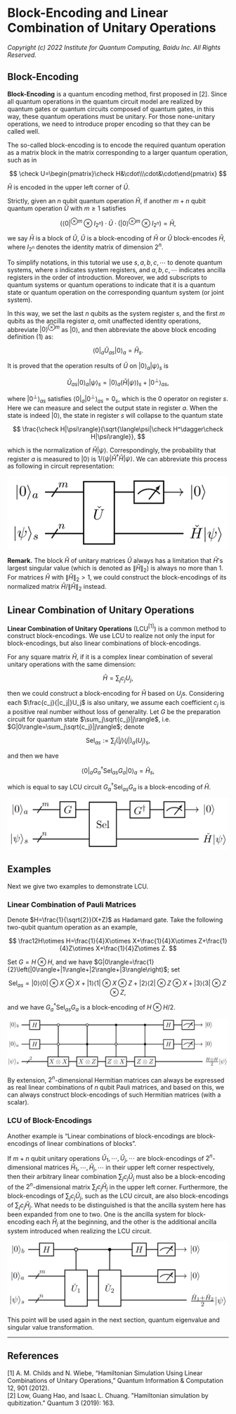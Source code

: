 # Block-Encoding and Linear Combination of Unitary Operations

*Copyright (c) 2022 Institute for Quantum Computing, Baidu Inc. All Rights Reserved.*

## Block-Encoding

**Block-Encoding** is a quantum encoding method, first proposed in $[2]$. Since all quantum operations in the quantum circuit model are realized by quantum gates or quantum circuits composed of quantum gates, in this way, these quantum operations must be unitary. For those none-unitary operations, we need to introduce proper encoding so that they can be called well.

The so-called block-encoding is to encode the required quantum operation as a matrix block in the matrix corresponding to a larger quantum operation, such as in

$$
\check U=\begin{pmatrix}\check H&\cdot\\\cdot&\cdot\end{pmatrix}
$$

$\check H$ is encoded in the upper left corner of $\check U$. 

Strictly, given an $n$ qubit quantum operation $\check H$, if another $m+n$ qubit quantum operation $\check U$ with $m\ge1$ satisfies 

$$
\left(\langle0|^{\otimes m}\otimes I_{2^n}\right)\cdot \check U\cdot\left(|0\rangle^{\otimes m}\otimes I_{2^n}\right)=\check H,\tag{1}
$$

we say $\check H$ is a block of $\check U$, $\check U$ is a block-encoding of $\check H$ or $\check U$ block-encodes $\check H$, where $I_{2^n}$ denotes the identity matrix of dimension $2^n$.

To simplify notations, in this tutorial we use $s,a,b,c,\cdots$ to denote quantum systems, where $s$ indicates system registers, and $a,b,c,\cdots$ indicates ancilla registers in the order of introduction. Moreover, we add subscripts to quantum systems or quantum operations to indicate that it is a quantum state or quantum operation on the corresponding quantum system (or joint system). 

In this way, we set the last $n$ qubits as the system register $s$, and the first $m$ qubits as the ancilla register $a$, omit unaffected identity operations, abbreviate $|0\rangle^{\otimes m}$ as $|0\rangle$, and then abbreviate the above block encoding definition $(1)$ as:

$$
\langle0|_a \check U_{as}|0\rangle_a=\check H_s.
$$

It is proved that the operation results of $\check U$ on $|0\rangle_a|\psi\rangle_s$ is

$$
\check U_{as}|0\rangle_a|\psi\rangle_s=|0\rangle_a(\check H|\psi\rangle)_s+|0^\perp\rangle_{as},
$$

where $|0^\perp\rangle_{as}$ satisfies $\langle 0|_a|0^\perp\rangle_{as}=0_s$, which is the $0$ operator on register $s$. Here we can measure and select the output state in register $a$. When the state is indeed $|0\rangle$, the state in register $s$ will collapse to the quantum state

$$
\frac{\check H|\psi\rangle}{\sqrt{\langle\psi|\check H^\dagger\check H|\psi\rangle}},
$$

which is the normalization of $\check H|\psi\rangle$. Correspondingly, the probability that register $a$ is measured to $|0\rangle$ is $1/\langle\psi|\check H^\dagger\check H|\psi\rangle$. We can abbreviate this process as following in circuit representation:

![U 块编码 H](./figures/Oracle-BE_U.JPG)

**Remark.** The block $\check H$ of unitary matrices $\check U$ always has a limitation that $\check H$'s largest singular value (which is denoted as $\|\check H\|_2$) is always no more than $1$. For matrices $\check H$ with $\|\check H\|_2>1$, we could construct the block-encodings of its normalized matrix $\check H/\|\check H\|_2$ instead.

## Linear Combination of Unitary Operations

**Linear Combination of Unitary Operations** (LCU$^{[1]}$) is a common method to construct block-encodings. We use LCU to realize not only the input for block-encodings, but also linear combinations of block-encodings.

For any square matrix $\check H$, if it is a complex linear combination of several unitary operations with the same dimension:

$$
\check H=\sum_j c_jU_j,
$$

then we could construct a block-encoding for $\check H$ based on $U_j$s. Considering each $\frac{c_j}{|c_j|}U_j$ is also unitary, we assume each coefficient $c_j$ is a positive real number without loss of generality. Let $G$ be the preparation circuit for quantum state $\sum_j\sqrt{c_j}|j\rangle$, i.e. $G|0\rangle=\sum_j\sqrt{c_j}|j\rangle$; denote

$$
\operatorname{Sel}_{as}:=\sum_j\left(|j\rangle\langle j|\right)_a\left(U_{j}\right)_s,
$$

and then we have

$$
\langle0|_aG^\dagger_a\operatorname{Sel}_{as}G_a|0\rangle_a=\check H_s,
$$ 

which is equal to say LCU circuit $G_a^\dagger\operatorname{Sel}_{as}G_a$ is a block-encoding of $\check H$.

![酉线性组合实现块编码](./figures/Oracle-BE_LCU.JPG)

## Examples

Next we give two examples to demonstrate LCU.

### Linear Combination of Pauli Matrices

Denote $H=\frac{1}{\sqrt{2}}(X+Z)$ as Hadamard gate. Take the following two-qubit quantum operation as an example,

$$ 
\frac12H\otimes H=\frac{1}{4}X\otimes X+\frac{1}{4}X\otimes Z+\frac{1}{4}Z\otimes X+\frac{1}{4}Z\otimes Z.
$$

Set $G=H\otimes H$, and we have $G|0\rangle=\frac{1}{2}\left(|0\rangle+|1\rangle+|2\rangle+|3\rangle\right)$; set

$$
\operatorname{Sel}_{as}=
|0\rangle\langle0|\otimes X\otimes X+
|1\rangle\langle1|\otimes X\otimes Z+
|2\rangle\langle2|\otimes Z\otimes X+
|3\rangle\langle3|\otimes Z\otimes Z,
$$

and we have $G_a^\dagger\operatorname{Sel}_{as}G_a$ is a block-encoding of $H\otimes H/2$.

![酉线性组合实现 HH/2 的块编码](./figures/Oracle-BE_HH.JPG)

By extension, $2^n$-dimensional Hermitian matrices can always be expressed as real linear combinations of $n$ qubit Pauli matrices, and based on this, we can always construct block-encodings of such Hermitian matrices (with a scalar).

### LCU of Block-Encodings

Another example is “Linear combinations of block-encodings are block-encodings of linear combinations of blocks”.

If $m+n$ qubit unitary operations $\check U_1,\cdots,\check U_j,\cdots$ are block-encodings of $2^n$-dimensional matrices $\check H_1,\cdots,\check H_j, \cdots$ in their upper left corner respectively, then their arbitrary linear combination $\sum_jc_j\check U_j$ must also be a block-encoding of the $2^n$-dimensional matrix $\sum_jc_j\check H_j$ in the upper left corner. Furthermore, the block-encodings of $\sum_jc_j\check U_j$, such as the LCU circuit, are also block-encodings of $\sum_jc_j\check H_j$. What needs to be distinguished is that the ancilla system here has been expanded from one to two. One is the ancilla system for block-encoding each $\check H_j$ at the beginning, and the other is the additional ancilla system introduced when realizing the LCU circuit.

![块编码的酉线性组合](./figures/Oracle-BE_Add.JPG)

This point will be used again in the next section, quantum eigenvalue and singular value transformation.

---

## References

[1] A. M. Childs and N. Wiebe, “Hamiltonian Simulation Using Linear Combinations of Unitary Operations,” Quantum Information & Computation 12, 901 (2012).  
[2] Low, Guang Hao, and Isaac L. Chuang. "Hamiltonian simulation by qubitization." Quantum 3 (2019): 163.  